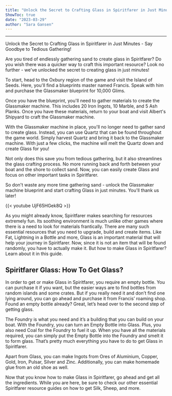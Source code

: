 ```yaml
---
title: "Unlock the Secret to Crafting Glass in Spiritfarer in Just Minutes - Say Goodbye to Tedious Gathering!"
ShowToc: true 
date: "2023-03-29"
author: "Sara Gansen"
---
```

*****
Unlock the Secret to Crafting Glass in Spiritfarer in Just Minutes - Say Goodbye to Tedious Gathering!

Are you tired of endlessly gathering sand to create glass in Spiritfarer? Do you wish there was a quicker way to craft this important resource? Look no further - we've unlocked the secret to creating glass in just minutes!

To start, head to the Oxbury region of the game and visit the Island of Seeds. Here, you'll find a blueprints master named Francis. Speak with him and purchase the Glassmaker blueprint for 10,000 Glims.

Once you have the blueprint, you'll need to gather materials to create the Glassmaker machine. This includes 20 Iron Ingots, 10 Marble, and 5 Ash Planks. Once you have these materials, return to your boat and visit Albert's Shipyard to craft the Glassmaker machine.

With the Glassmaker machine in place, you'll no longer need to gather sand to create glass. Instead, you can use Quartz that can be found throughout the game world. Simply harvest Quartz and bring it back to the Glassmaker machine. With just a few clicks, the machine will melt the Quartz down and create Glass for you!

Not only does this save you from tedious gathering, but it also streamlines the glass crafting process. No more running back and forth between your boat and the shore to collect sand. Now, you can easily create Glass and focus on other important tasks in Spiritfarer.

So don't waste any more time gathering sand - unlock the Glassmaker machine blueprint and start crafting Glass in just minutes. You'll thank us later!

{{< youtube UjF65HGek8Q >}} 



As you might already know, Spiritfarer makes searching for resources extremely fun. Its soothing environment is much unlike other games where there is a need to look for materials frantically. There are many such essential resources that you need to upgrade, build and create items. Like Fat, Lightning in a Bottle and more, Glass is an important material that will help your journey in Spiritfarer. Now, since it is not an item that will be found randomly, you have to actually make it. But how to make Glass in Spiritfarer? Learn about it in this guide.
 
## Spiritfarer Glass: How To Get Glass?
 
In order to get or make Glass in Spiritfarer, you require an empty bottle. You can purchase it if you want, but the easier ways are to find bottles from random islands and some crates. But if you really need it and don’t find one lying around, you can go ahead and purchase it from Francis’ roaming shop. Found an empty bottle already? Great, let’s head over to the second step of getting glass.
 

 
The Foundry is what you need and it’s a building that you can build on your boat. With the Foundry, you can turn an Empty Bottle into Glass. Plus, you also need Coal for the Foundry to fuel it up. When you have all the materials required, you can simply put the Empty Bottle into the Foundry and smelt it to form glass. That’s pretty much everything you have to do to get Glass in Spiritfarer.
 
Apart from Glass, you can make Ingots from Ores of Aluminium, Copper, Gold, Iron, Pulsar, Silver and Zinc. Additionally, you can make homemade glue from an old shoe as well.
 
Now that you know how to make Glass in Spiritfarer, go ahead and get all the ingredients. While you are here, be sure to check our other essential Spiritfarer resource guides on how to get Silk, Sheep, and more.




